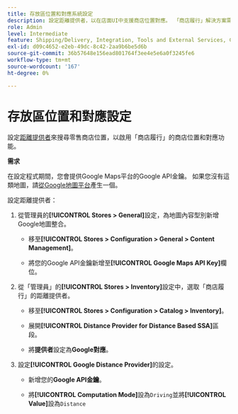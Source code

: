 ```yaml
---
title: 存放區位置和對應系統設定
description: 設定距離提供者，以在店面UI中支援商店位置對應。 「商店履行」解決方案需要距離提供者，以啟用零售商店搜尋及其他端對端履行工作流程的對應和排程功能。
role: Admin
level: Intermediate
feature: Shipping/Delivery, Integration, Tools and External Services, Configuration
exl-id: d09c4652-e2eb-49dc-8c42-2aa9b6be5d6b
source-git-commit: 36b57648e156ead801764f3ee4e5e6a0f3245fe6
workflow-type: tm+mt
source-wordcount: '167'
ht-degree: 0%

---
```


# 存放區位置和對應設定

設定[距離提供者](https://docs.magento.com/user-guide/catalog/inventory-configure-distance-priority.html)來搜尋零售商店位置，以啟用「商店履行」的商店位置和對應功能。

**需求**

在設定程式期間，您會提供Google Maps平台的Google API金鑰。 如果您沒有這類地圖，請[從Google地圖平台](https://docs.magento.com/user-guide/catalog/inventory-configure-distance-priority.html#configure-google-maps)產生一個。

設定距離提供者：

1. 從管理員的&#x200B;**[!UICONTROL Stores > General]**&#x200B;設定，為地圖內容型別新增Google地圖整合。

   - 移至&#x200B;**[!UICONTROL Stores > Configuration  > General > Content Management]**。

   - 將您的Google API金鑰新增至&#x200B;**[!UICONTROL Google Maps API Key]**&#x200B;欄位。

1. 從「管理員」的&#x200B;**[!UICONTROL Stores > Inventory]**&#x200B;設定中，選取「商店履行」的距離提供者。

   - 移至&#x200B;**[!UICONTROL Stores > Configuration > Catalog > Inventory]**。

   - 展開&#x200B;**[!UICONTROL Distance Provider for Distance Based SSA]**&#x200B;區段。

   - 將&#x200B;**提供者**&#x200B;設定為&#x200B;**Google對應**。

1. 設定&#x200B;**[!UICONTROL Google Distance Provider]**&#x200B;的設定。

   - 新增您的&#x200B;**Google API金鑰**。

   - 將&#x200B;**[!UICONTROL Computation Mode]**&#x200B;設為`Driving`並將&#x200B;**[!UICONTROL Value]**&#x200B;設為`Distance`
